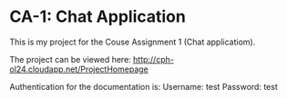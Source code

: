 CA-1: Chat Application
===========

This is my project for the Couse Assignment 1 (Chat applicatiom).

The project can be viewed here: http://cph-ol24.cloudapp.net/ProjectHomepage

Authentication for the documentation is:
Username: test
Password: test
